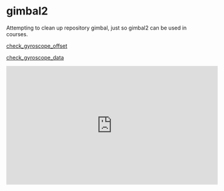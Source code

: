 # gimbal2

Attempting to clean up repository gimbal, just so gimbal2 can be used in courses. 

[check_gyroscope_offset](teaching/step001-test-gyroscope/matlab/html/check_gyroscope_offset.html)

[check_gyroscope_data](teaching/step001-test-gyroscope/matlab/html/check_gyroscope_data.html)

<iframe width="560" height="315"  src="https://www.youtube.com/embed/YOUR_VIDEO_CODE" frameborder="0" allowfullscreen></iframe>